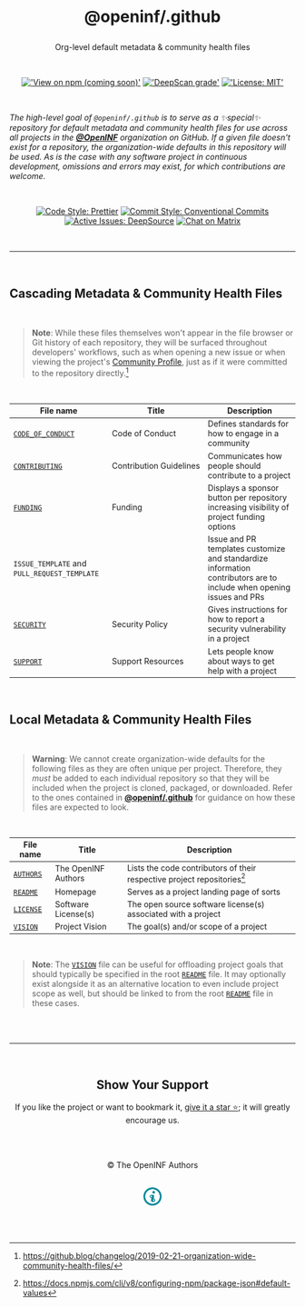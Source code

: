 <h1 align="center">

@openinf/.github

</h1>

<div align="center">

Org-level default metadata & community health files

<br />

[!['View on npm (coming soon)'][npm-badge--shields]][npm-badge-url]
[!['DeepScan grade'][deepscan-badge]][deepscan-url]
[!['License: MIT'][license-badge--shields]][license-badge-url]

</div>

<br />

_The high-level goal of `@openinf/.github` is to serve as a ✨special✨
repository for default metadata and community health files for use across all
projects in the [**@OpenINF**] organization on GitHub. If a given file doesn't
exist for a repository, the organization-wide defaults in this repository will
be used. As is the case with any software project in continuous development,
omissions and errors may exist, for which contributions are welcome._

<br />

<div align="center">

[![Code Style: Prettier][prettier-badge]][prettier-url]
[![Commit Style: Conventional Commits][conventional-commits-badge]][conventional-commits-url]
[![Active Issues: DeepSource][deepsource-badge]][deepsource-url]
[![Chat on Matrix][matrix-badge--shields]][matrix-url]

</div>

<br />

---

<br />

<h2>Cascading&nbsp;Metadata&nbsp;&amp; Community&nbsp;Health&nbsp;Files</h2>

<br />

> **Note**: While these files themselves won't appear in the file browser or Git
> history of each repository, they will be surfaced throughout developers'
> workflows, such as when opening a new issue or when viewing the project's
> [Community Profile], just as if it were committed to the repository
> directly.[^1]

<br /><div align="center">

| File name                                    | Title                        | Description                                                                                                          |
| -------------------------------------------- | ---------------------------- | -------------------------------------------------------------------------------------------------------------------- |
| [`CODE_OF_CONDUCT`]                          | Code&nbsp;of&nbsp;Conduct    | Defines standards for how to engage in a community                                                                   |
| [`CONTRIBUTING`]                             | Contribution&nbsp;Guidelines | Communicates how people should contribute to a project                                                               |
| [`FUNDING`]                                  | Funding                      | Displays a sponsor button per repository increasing visibility of project funding options                            |
| `ISSUE_TEMPLATE` and `PULL_REQUEST_TEMPLATE` |                              | Issue and PR templates customize and standardize information contributors are to include when opening issues and PRs |
| [`SECURITY`]                                 | Security&nbsp;Policy         | Gives instructions for how to report a security vulnerability in a project                                           |
| [`SUPPORT`]                                  | Support&nbsp;Resources       | Lets people know about ways to get help with a project                                                               |

</div><br />

<h2>Local&nbsp;Metadata&nbsp;&amp; Community&nbsp;Health&nbsp;Files</h2>

<br />

> **Warning**: We cannot create organization-wide defaults for the following
> files as they are often unique per project. Therefore, they _must_ be added to
> each individual repository so that they will be included when the project is
> cloned, packaged, or downloaded. Refer to the ones contained in
> [**@openinf/.github**] for guidance on how these files are expected to look.

<br /><div align="center">

| File name   | Title               | Description                                                              |
| ----------- | ------------------- | ------------------------------------------------------------------------ |
| [`AUTHORS`] | The OpenINF Authors | Lists the code contributors of their respective project repositories[^2] |
| [`README`]  | Homepage            | Serves as a project landing page of sorts                                |
| [`LICENSE`] | Software License(s) | The open source software license(s) associated with a project            |
| [`VISION`]  | Project Vision      | The goal(s) and/or scope of a project                                    |

</div><br />

> **Note**: The [`VISION`] file can be useful for offloading project goals that
> should typically be specified in the root [`README`] file. It may optionally
> exist alongside it as an alternative location to even include project scope as
> well, but should be linked to from the root [`README`] file in these cases.

<br /><br />

---

<br />

<div align="center">

<h2>Show Your Support</h2>

<!-- Give a ⭐️ if this project helped you! -->

If you like the project or want to bookmark it, [give it a star ⭐️]; it will
greatly encourage us.

<br /><br />

&copy; The OpenINF Authors

<br />

<a title="The OpenINF website" href="https://open.inf.is" rel="author">
  <img alt="The OpenINF logo" height="32px" width="32px" src="https://raw.githubusercontent.com/openinf/openinf.github.io/live/logo.svg?sanitize=true">
</a>

</div>

<br /><br />

[^1]:
    <https://github.blog/changelog/2019-02-21-organization-wide-community-health-files/>

[^2]:
    <https://docs.npmjs.com/cli/v8/configuring-npm/package-json#default-values>

[`AUTHORS`]:
  https://github.com/OpenINF/.github/blob/HEAD/AUTHORS
  'List of people who have contributed code to this project'
[`CODE_OF_CONDUCT`]:
  https://github.com/OpenINF/.github/blob/HEAD/CODE_OF_CONDUCT.md
  'Standards for how to engage with the project community'
[`CONTRIBUTING`]:
  https://github.com/OpenINF/.github/blob/HEAD/CONTRIBUTING.md
  'Contribution guidelines for this project'
[`FUNDING`]:
  https://github.com/OpenINF/.github/blob/HEAD/.github/FUNDING.yml
  'How to financially support maintenance/development of @OpenINF projects'
[`LICENSE`]:
  https://github.com/OpenINF/.github/blob/HEAD/LICENSE
  'The open source software license(s) associated with this project'
[`README`]:
  https://github.com/OpenINF/.github/blob/HEAD/README.md
  'The landing/home page of this project'
[`SECURITY`]:
  https://github.com/OpenINF/.github/blob/HEAD/SECURITY.md
  'Instructions on how to report security vulnerabilities for this project'
[`SUPPORT`]:
  https://github.com/OpenINF/.github/blob/HEAD/SUPPORT.md
  'Where to get help on this project'
[`VISION`]:
  https://github.com/OpenINF/.github/blob/HEAD/VISION.md
  'What the goal(s) and/or scope are of this project'

[**@OpenINF**]: https://github.com/OpenINF
[**@OpenINF/.github**]: https://github.com/OpenINF/.github
[Community Profile]: https://github.com/OpenINF/.github/community
[conventional-commits-badge]: https://img.shields.io/badge/commit%20style-Conventional-%23fa6673?logoColor=white&logo=data:image/svg+xml;base64,PHN2ZyB4bWxucz0iaHR0cDovL3d3dy53My5vcmcvMjAwMC9zdmciIHZpZXdCb3g9IjAgMCAzMCAzMCI+PHBhdGggc3R5bGU9ImZpbGw6ICNGRkYiIGQ9Ik0xNSwyQTEzLDEzLDAsMSwxLDIsMTUsMTMsMTMsMCwwLDEsMTUsMm0wLTJBMTUsMTUsMCwxLDAsMzAsMTUsMTUsMTUsMCwwLDAsMTUsMFoiLz48L3N2Zz4K 'Commit Style: Conventional Commits'
[conventional-commits-url]: https://www.conventionalcommits.org 'Commit Style: Conventional Commits'
[deepscan-badge]: https://badgen.net/deepscan/grade/team/18447/project/22132/branch/651065?icon=deepscan 'DeepScan grade'
[deepscan-url]: https://deepscan.io/dashboard#view=project&tid=18447&pid=22132&bid=651065 'DeepScan grade'
[deepsource-badge]: https://deepsource.io/gh/openinf/.github.svg/?label=active+issues&show_trend=true&token=L0v9-o_H8dv7EsWlUtV0899k
[deepsource-url]: https://deepsource.io/gh/openinf/.github/?ref=repository-badge 'Active Issues: DeepSource'
[give it a star ⭐️]: https://github.com/OpenINF/.github/stargazers
[license-badge--shields]: https://img.shields.io/badge/license-MIT-blue.svg?logo=github 'License: MIT'
[license-badge-url]: https://spdx.org/licenses/MIT.html 'License: MIT'
[matrix-badge--shields]: https://img.shields.io/badge/matrix-join%20chat-%2346BC99?logo=matrix 'Chat on Matrix'
[matrix-url]: https://matrix.to/#/#openinf:matrix.org 'You&apos;re invited to talk on Matrix'
[npm-badge--shields]: https://img.shields.io/badge/packages-6-2a2a2a.svg?logo=npm 'View our packages on npm'
[npm-badge-url]: https://www.npmjs.com/org/openinf 'View all of OpenINF&apos;s packages published to the npm registry'
[prettier-badge]: https://img.shields.io/badge/code_style-Prettier-ff69b4.svg?logo=prettier 'Code Style: Prettier'
[prettier-url]: https://prettier.io/playground 'Code Style: Prettier'
